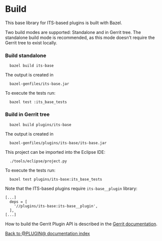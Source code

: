 Build
=====

This base library for ITS-based plugins is built with Bazel.

Two build modes are supported: Standalone and in Gerrit tree.
The standalone build mode is recommended, as this mode doesn't require
the Gerrit tree to exist locally.

### Build standalone

```
  bazel build its-base
```

The output is created in

```
  bazel-genfiles/its-base.jar
```

To execute the tests run:

```
  bazel test :its_base_tests
```

### Build in Gerrit tree

```
  bazel build plugins/its-base
```

The output is created in

```
  bazel-genfiles/plugins/its-base/its-base.jar
```

This project can be imported into the Eclipse IDE:

```
  ./tools/eclipse/project.py
```

To execute the tests run:

```
  bazel test plugins/its-base:its_base_tests
```

Note that the ITS-based plugins require `its-base__plugin` library:

```
[...]
  deps = [
    '//plugins/its-base:its-base__plugin',
  ],
[...]
```

How to build the Gerrit Plugin API is described in the [Gerrit
documentation](../../../Documentation/dev-buck.html#_extension_and_plugin_api_jar_files).

[Back to @PLUGIN@ documentation index][index]

[index]: index.html
